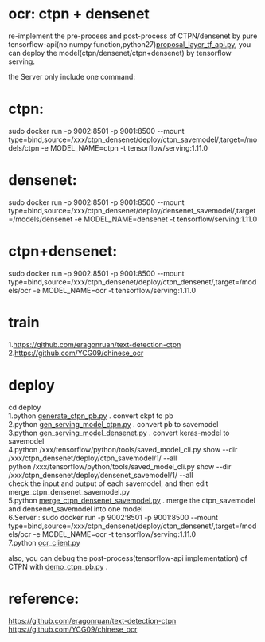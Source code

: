 # ocr: ctpn + densenet  
  
re-implement the pre-process and post-process of CTPN/densenet by pure tensorflow-api(no numpy function,python27)[proposal_layer_tf_api.py](./lib/rpn_msr/proposal_layer_tf_api.py), you can deploy the model(ctpn/densenet/ctpn+densenet) by tensorflow serving.  
  
the Server only include one command:  
  
# ctpn:  
sudo docker run -p 9002:8501 -p 9001:8500 --mount type=bind,source=/xxx/ctpn_densenet/deploy/ctpn_savemodel/,target=/models/ctpn -e MODEL_NAME=ctpn -t tensorflow/serving:1.11.0  
  
# densenet:  
sudo docker run -p 9002:8501 -p 9001:8500 --mount type=bind,source=/xxx/ctpn_densenet/deploy/densenet_savemodel/,target=/models/densenet -e MODEL_NAME=densenet -t tensorflow/serving:1.11.0  
  
# ctpn+densenet:  
sudo docker run -p 9002:8501 -p 9001:8500 --mount type=bind,source=/xxx/ctpn_densenet/deploy/ctpn_densenet/,target=/models/ocr -e MODEL_NAME=ocr -t tensorflow/serving:1.11.0  
  
  
# train  
1.https://github.com/eragonruan/text-detection-ctpn  
2.https://github.com/YCG09/chinese_ocr  
  
  
# deploy  
cd deploy  
1.python [generate_ctpn_pb.py](./deploy/generate_ctpn_pb.py) . convert ckpt to pb  
2.python [gen_serving_model_ctpn.py](./deploy/gen_serving_model_ctpn.py)  . convert pb to savemodel  
3.python [gen_serving_model_densenet.py](./deploy/gen_serving_model_densenet.py)  . convert keras-model to savemodel  
4.python /xxx/tensorflow/python/tools/saved_model_cli.py show --dir /xxx/ctpn_densenet/deploy/ctpn_savemodel/1/ --all  
  python /xxx/tensorflow/python/tools/saved_model_cli.py show --dir /xxx/ctpn_densenet/deploy/densenet_savemodel/1/ --all  
 check the input and output of each savemodel, and then edit merge_ctpn_densenet_savemodel.py   
5.python [merge_ctpn_densenet_savemodel.py](./deploy/merge_ctpn_densenet_savemodel.py)  . merge the ctpn_savemodel and densenet_savemodel into one model  
6.Server : sudo docker run -p 9002:8501 -p 9001:8500 --mount type=bind,source=/xxx/ctpn_densenet/deploy/ctpn_densenet/,target=/models/ocr -e MODEL_NAME=ocr -t tensorflow/serving:1.11.0  
7.python [ocr_client.py](./deploy/ocr_client.py)   
  
also, you can debug the post-process(tensorflow-api implementation) of CTPN with [demo_ctpn_pb.py](./deploy/demo_ctpn_pb.py) .  
  
  
  
# reference:  
https://github.com/eragonruan/text-detection-ctpn  
https://github.com/YCG09/chinese_ocr  
  
  
